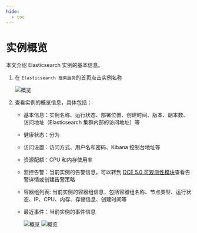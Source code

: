 ```yaml
---
hide:
  - toc
---
```


# 实例概览

本文介绍 Elasticsearch 实例的基本信息。

1. 在 `Elasticsearch 搜索服务`的首页点击实例名称

    ![概览](https://docs.daocloud.io/daocloud-docs-images/docs/zh/docs/middleware/elasticsearch/images/basic03.png)

2. 查看实例的概览信息，具体包括：

    - 基本信息：实例名称、运行状态、部署位置、创建时间、版本、副本数、访问地址（Elasticsearch 集群内部的访问地址）等
    - 健康状态：分为
    - 访问设置：访问方式、用户名和密码、Kibana 控制台地址等
    - 资源配额：CPU 和内存使用率
    - 监控告警：当前实例的告警信息，可以转到 [DCE 5.0 可观测性模块](../../../insight/intro/index.md)查看告警详情或创建告警策略
    - 容器组列表: 当前实例的容器组信息，包括容器组名称、节点类型、运行状态、IP、CPU、内存、存储信息、创建时间等
    - 最近事件：当前实例的事件信息

        ![概览](https://docs.daocloud.io/daocloud-docs-images/docs/zh/docs/middleware/elasticsearch/images/basic01.png)
        ![概览](https://docs.daocloud.io/daocloud-docs-images/docs/zh/docs/middleware/elasticsearch/images/basic02.png)
